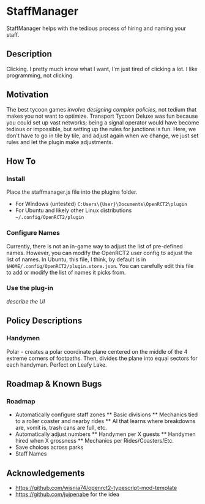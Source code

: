 # StaffManager

StaffManager helps with the tedious process of hiring and naming your staff.

## Description

Clicking. I pretty much know what I want, I'm just tired of clicking a lot. I like programming, not clicking.

## Motivation

The best tycoon games *involve designing complex policies*, not tedium that makes you not want to optimize. Transport Tycoon Deluxe was fun because you could set up vast networks; being a signal operator would have become tedious or impossible, but setting up the rules for junctions is fun. Here, we don't have to go in tile by tile, and adjust again when we change, we just set rules and let the plugin make adjustments.

## How To

### Install

Place the staffmanager.js file into the plugins folder.
* For Windows (untested) `C:Users\{User}\Documents\OpenRCT2\plugin`
* For Ubuntu and likely other Linux distributions `~/.config/OpenRCT2/plugin`

### Configure Names

Currently, there is not an in-game way to adjust the list of pre-defined names. However, you can modify the OpenRCT2 user config to
adjust the list of names. In Ubuntu, this file, I think, by default is in `$HOME/.config/OpenRCT2/plugin.store.json`. You can carefully
edit this file to add or modify the list of names it picks from.

### Use the plug-in

*describe the UI*

## Policy Descriptions

### Handymen

Polar - creates a polar coordinate plane centered on the middle of the 4 extreme corners of footpaths. Then, divides the plane into equal sectors for each handyman. Perfect on Leafy Lake.

## Roadmap & Known Bugs

### Roadmap

* Automatically configure staff zones
** Basic divisions
** Mechanics tied to a roller coaster and nearby rides
** AI that learns where breakdowns are, vomit is, trash cans are full, etc.
* Automatically adjust numbers
** Handymen per X guests
** Handymen hired when X grossness
** Mechanics per Rides/Coasters/Etc.
* Save choices across parks
* Staff Names

## Acknowledgements

* https://github.com/wisnia74/openrct2-typescript-mod-template
* https://github.com/jujpenabe for the idea
